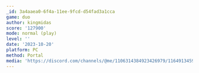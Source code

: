 ```yaml
---
_id: 3a4aaea0-6f4a-11ee-9fcd-d54fad3a1cca
game: duo
author: kingmidas
score: '127900'
mode: normal (play)
level: ''
date: '2023-10-20'
platform: PC
method: Portal
media: 'https://discord.com/channels/@me/1106314384923426979/1164913459494920232'
---
```


